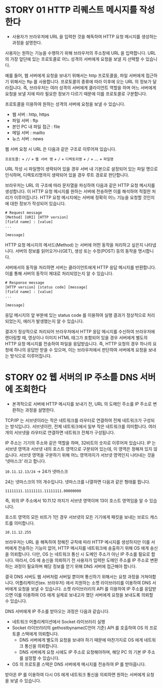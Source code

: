 # STORY 01 HTTP 리퀘스트 메시지를 작성한다

- 사용자가 브라우저에 URL 을 입력한 것을 해독하여 HTTP 요청 메시지를 생성하는 과정을 설명한다.

사용자는 원하는 기능을 수행하기 위해 브라우저의 주소창에 URL 을 입력합니다. URL 의 가장 앞단에 있는 프로토콜로 어느 성격의 서버에게 요청을 보낼 지 선택할 수 있습니다.

예를 들어, 웹 서버에게 요청을 보내기 위해서는 http 프로토콜을, 파일 서버에게 접근하기 위해서는 ftp 를 사용합니다. 프로토콜의 종류에 따라 이후에 오는 URL 의 정보가 달라집니다. 즉, 브라우저는 여러 성격의 서버에게 클라이언트 역할을 하며 어느 서버에게 요청을 보낼 지에 따라 필요한 정보가 다르기 때문에 이를 프로토콜로 구분합니다.

프로토콜을 이용하여 원하는 성격의 서버에 요청을 보낼 수 있습니다.

- 웹 서버 : http, https
- 파일 서버 : ftp
- 본인 PC 내 파일 접근 : file
- 메일 서버 : mailto
- 뉴스 서버 : news

웹 서버 요청 시 URL 은 다음과 같은 구조로 이루어져 있습니다.

`프로토콜:` + `//` + `웹 서버 명` + `/` + `디렉토리명` + `/` + … + `파일명`

URL 작성 시 파일명이 생략되어 있을 경우 서버 내 기본으로 설정되어 있는 파일 명으로 인식하며, 디렉토리명까지 생략되어 있을 경우 루트 경로로 판단합니다.

브라우저는 URL 의 구조에 따라 문자열을 파싱하여 다음과 같은 HTTP 요청 메시지를 생성합니다. 이 HTTP 요청 메시지를 원하는 서버에 전송하면 이를 해석하여 적절한 처리가 이루어집니다. HTTP 요청 메시지에는 서버에 정확히 어느 기능을 요청할 것인지에 대한 정보가 작성되어 있습니다.

```xml
# Request message
[Method] [URI] [HTTP version]
[field name] : [value]
...

[message]
```

HTTP 요청 메시지의 메서드(Method) 는 서버에 어떤 동작을 처리하고 싶은지 나타냅니다. 서버의 정보를 읽어오거나(GET), 생성 또는 수정(POST) 등의 동작을 명시합니다.

서버에서의 동작을 처리하면 서버는 클라이언트에게 HTTP 응답 메시지를 반환합니다. 이를 통해 서버의 동작이 제대로 처리되었는지 알 수 있습니다.

```xml
# Response message
[HTTP version] [status code] [message]
[field name] : [value]
...

[message]
```

응답 메시지의 앞 부분에 있는 status code 를 이용하여 실행 결과가 정상적으로 처리되었는지, 에러가 발생했는지 알 수 있습니다.

결과가 정상적으로 처리되어 브라우저에서 HTTP 응답 메시지를 수신하여 브라우저에 렌더링할 때, 영상이나 이미지 HTML 태그가 포함되어 있을 경우 서버에게 별도의 HTTP 요청 메시지를 전송하여 파일을 응답받습니다. 즉, HTTP 요청의 경우 하나의 요청에 하나의 응답만 받을 수 있으며, 이는 브라우저에서 판단하여 서버에게 요청을 보내는 방식으로 이루어집니다.

# STORY 02 웹 서버의 IP 주소를 DNS 서버에 조회한다

- 본격적으로 서버에 HTTP 메시지를 보내기 전, URL 의 도메인 주소를 IP 주소로 변환하는 과정을 설명한다.

TCP/IP 는 서브넷이라는 작은 네트워크를 라우터로 연결하여 전체 네트워크가 구성되는 방식입니다. 서브넷이란, 전체 네트워크에서 일부 작은 네트워크를 의미합니다. 여러 개의 서브넷을 라우터로 연결하면 네트워크 전체가 구성됩니다.

IP 주소는 기기의 주소와 같은 역할을 하며, 32비트의 숫자로 이루어져 있습니다. IP 는 서브넷 영역과 서브넷 내의 호스트 영역으로 구분되어 있는데, 이 영역은 정해져 있지 않습니다. 서브넷 영역을 구분하기 위해 어느 영역까지가 서브넷 영역인지 나타내는 것을 ‘넷마스크’ 라고 합니다.

`10.11.12.13/24` → 24가 넷마스크

24는 넷마스크의 1의 개수입니다. 넷마스크를 나열하면 다음과 같은 형태를 띕니다.

`11111111.11111111.11111111.00000000`

즉, 위의 IP 주소에서 10.11.12 까지가 서브넷 영역이며 13이 호스트 영역임을 알 수 있습니다.

호스트 영역의 모든 비트가 1인 경우 서브넷의 모든 기기에게 패킷을 보내는 브로드 캐스트를 의미합니다.

`10.11.12.255`

브라우저는 URL 을 해독하여 정해진 규칙에 따라 HTTP 메시지를 생성하지만 이를 서버에게 전송하는 기능이 없어, HTTP 메시지를 네트워크에 송출하기 위해 OS 에게 송신을 의뢰합니다. 다만, OS 는 네트워크 통신 시 도메인 주소가 아닌 IP 주소를 필요로 합니다. 따라서, OS 에 송신을 의뢰하기 전 사용자가 입력한 도메인 주소를 IP 주소로 변환하는 과정이 필요하며 해당 정보를 얻기 위해 DNS 서버에 접근해야 합니다.

결국 DNS 서버도 웹 서버처럼 서버일 뿐이며 통신하기 위해서는 요청 과정을 거쳐야합니다. 어플리케이션(ex. 브라우저) 에서 지원하는 소켓 라이브러리를 이용하여 DNS 서버에게 요청을 보낼 수 있습니다. 소켓 라이브러리의 API 를 이용하여 IP 주소를 응답받으면 이를 이용하여 OS 에게 실제로 보내고자 했던 서버에게 요청을 보내도록 의뢰할 수 있습니다.

DNS 서버에게 IP 주소를 받아오는 과정은 다음과 같습니다.

- 네트워크 어플리케이션에서 Socket 라이브러리 실행
- Socket 라이브러리의 gethostbyname(C언어 기준) API 를 호출하여 OS 의 프로토콜 스택에게 의뢰합니다.
    - DNS 서버에게 별도의 요청을 보내야 하기 때문에 마찬가지로 OS 에게 네트워크 통신을 의뢰합니다.
    - DNS 서버에게 요청 시에도 IP 주소로 요청해야하며, 해당 PC 의 기본 IP 주소를 설정할 수 있습니다.
- OS 의 프로토콜 스택은 DNS 서버에게 메시지를 전송하여 IP 를 받아옵니다.

받아온 IP 를 이용하여 다시 OS 에게 네트워크 통신을 의뢰하면 원하는 서버에게 요청을 보낼 수 있습니다.
